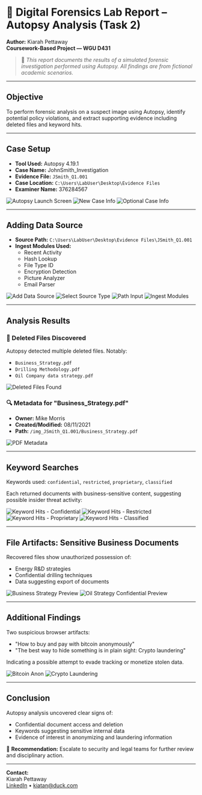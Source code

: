 # 🔬 Digital Forensics Lab Report – Autopsy Analysis (Task 2)

**Author:** Kiarah Pettaway  
**Coursework-Based Project — WGU D431**  

> 📌 *This report documents the results of a simulated forensic investigation performed using Autopsy. All findings are from fictional academic scenarios.*

---

## Objective

To perform forensic analysis on a suspect image using Autopsy, identify potential policy violations, and extract supporting evidence including deleted files and keyword hits.

---

## Case Setup

- **Tool Used:** Autopsy 4.19.1
- **Case Name:** JohnSmith_Investigation
- **Evidence File:** `JSmith_Q1.001`
- **Case Location:** `C:\Users\LabUser\Desktop\Evidence Files`
- **Examiner Name:** 376284567  

![Autopsy Launch Screen](./images/1.png)
![New Case Info](./images/2.png)
![Optional Case Info](./images/3.png)

---

## Adding Data Source

- **Source Path:** `C:\Users\LabUser\Desktop\Evidence Files\JSmith_Q1.001`
- **Ingest Modules Used:**
  - Recent Activity
  - Hash Lookup
  - File Type ID
  - Encryption Detection
  - Picture Analyzer
  - Email Parser

![Add Data Source](./images/4.png)
![Select Source Type](./images/5.png)
![Path Input](./images/6.png)
![Ingest Modules](./images/7.png)

---

## Analysis Results

### 📂 Deleted Files Discovered

Autopsy detected multiple deleted files. Notably:

- `Business_Strategy.pdf`
- `Drilling Methodology.pdf`
- `Oil Company data strategy.pdf`

![Deleted Files Found](./images/9.png)

### 🔍 Metadata for "Business_Strategy.pdf"

- **Owner:** Mike Morris  
- **Created/Modified:** 08/11/2021  
- **Path:** `/img_JSmith_Q1.001/Business_Strategy.pdf`

![PDF Metadata](./images/12.png)

---

## Keyword Searches

Keywords used: `confidential`, `restricted`, `proprietary`, `classified`

Each returned documents with business-sensitive content, suggesting possible insider threat activity:

![Keyword Hits - Confidential](./images/13.png)
![Keyword Hits - Restricted](./images/14.png)
![Keyword Hits - Proprietary](./images/15.png)
![Keyword Hits - Classified](./images/16.png)

---

## File Artifacts: Sensitive Business Documents

Recovered files show unauthorized possession of:
- Energy R&D strategies
- Confidential drilling techniques
- Data suggesting export of documents

![Business Strategy Preview](./images/20.png)
![Oil Strategy Confidential Preview](./images/19.png)

---

## Additional Findings

Two suspicious browser artifacts:
- "How to buy and pay with bitcoin anonymously"
- "The best way to hide something is in plain sight: Crypto laundering"

Indicating a possible attempt to evade tracking or monetize stolen data.

![Bitcoin Anon](./images/21.png)
![Crypto Laundering](./images/23.png)

---

## Conclusion

Autopsy analysis uncovered clear signs of:
- Confidential document access and deletion
- Keywords suggesting sensitive internal data
- Evidence of interest in anonymizing and laundering information

🔐 **Recommendation:** Escalate to security and legal teams for further review and disciplinary action.

---

**Contact:**  
Kiarah Pettaway  
[LinkedIn](https://www.linkedin.com/in/kiarah-pettaway) • kiatan@duck.com
